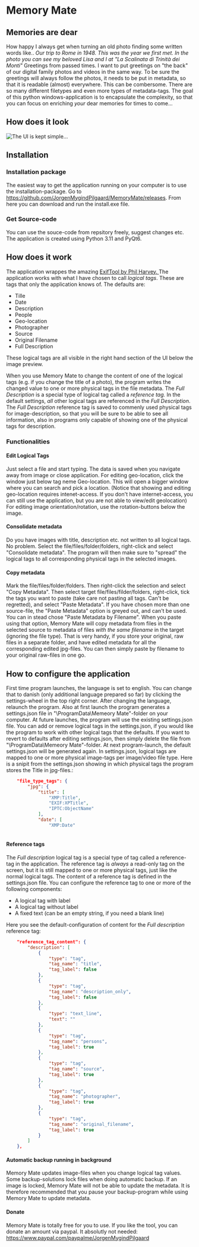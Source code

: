 # Memory Mate
## Memories are dear
How happy I always get when turning an old photo finding some written words like..
*Our trip to Rome in 1948. This was the year we first met. In the photo you can see my beloved Lisa and I at "La Scalinata di Trinità dei Monti"*
Greetings from passed times. I want to put greetings on "the back" of our digital family photos and videos in the same way. To be sure the greetings will always follow the photos, it needs to be put in metadata, so that it is readable (almost) everywhere. This can be combersome. There are so many different filetypes and even more types of metadata-tags. The goal of this python windows-application is to encapsulate the complexity, so that you can focus on enriching *your* dear memories for times to come...

## How does it look

![The UI is kept simple...](MemoryMateUI.jpg)
## Installation
### Installation package
The easiest way to get the application running on your computer is to use the installation-package.
Go to https://github.com/JorgenMygindPilgaard/MemoryMate/releases. From here you can download and run the install.exe file.
### Get Source-code
You can use the souce-code from repsitory freely, suggest changes etc. The application is created using Python 3.11 and PyQt6. 

## How does it work
The application wrappes the amazing [ExifTool by Phil Harvey. ](https://exiftool.org/)
The application works with what I have chosen to call *logical tags*. These are tags that only the application knows of. The defaults are:
* Tille
* Date
* Description
* People
* Geo-location
* Photographer
* Source
* Original Filename
* Full Description

These logical tags are all visible in the right hand section of the UI below the image preview.

When you use Memory Mate to change the content of one of the logical tags (e.g. if you change the title of a photo), the program writes the changed value to one or more physical tags in the file metadata. 
The *Full Description* is a special type of logical tag called a *reference tag.* In the default settings, *all* other logical tags are referenced in the *Full Description*. The *Full Description* reference tag is saved to commenly used physical tags for image-description, so that you will be sure to be able to see all information, also in programs only capable of showing one of the physical tags for description.
### Functionalities
#### Edit Logical Tags
Just select a file and start typing. The data is saved when you navigate away from image or close application.
For editing geo-location, click the window just below tag neme Geo-location. This will open a bigger window where you can search and pick a location. (Notice that showing and editing geo-location requires intenet-access. If you don't have internet-access, you can still use the application, but you are not able to view/edit geolocation)
For editing image orientation/rotation, use the rotation-buttons below the image.
#### Consolidate metadata
Do you have images with title, description etc. not written to all logical tags. No problem. Select the file/files/folder/folders, right-click and select "Consolidate metadata". The program will then make sure to "spread" the logical tags to all corresponding physical tags in the selected images.
#### Copy metadata
Mark the file/files/folder/folders. Then right-click the selection and select "Copy Metadata". Then select target file/files/filder/folders, right-click, tick the tags you want to paste (take care not pasting all tags. Can't be regretted), and select "Paste Metadata". If you have chosen more than one source-file, the "Paste Metadata" option is greyed out, and can't be used. You can in stead chose "Paste Metadata by Filename". When you paste using that option, Memory Mate will copy metadata from files in the selected source to metadata of files *with the same filename* in the target (ignoring the file type). That is very handy, if you store your original, raw files in a separate folder, and have edited metadata for all the corresponding edited jpg-files. You can then simply paste by filename to your original raw-files in one go.

## How to configure the application
First time program launches, the language is set to english. You can change that to danish (only additional language prepared so far) by clicking the settings-wheel in the top right corner. After changing the language, relaunch the program.
Also at first launch the program generates a settings.json file in "\ProgramData\Memeory Mate"-folder on your computer. At future launches, the program will use the existing settings.json file. You can add or remove logical tags in the settings.json, if you would like the program to work with other logical tags that the defaults.
If you want to revert to defaults after editing settings.json, then simply delete the file from "\ProgramData\Memeory Mate"-folder. At next program-launch, the default settings.json will be generated again.
In settings.json, logical tags are mapped to one or more physical image-tags per image/video file type. Here is a snipit from the settings.json showing in which physical tags the program stores the Title in jpg-files.:
```json
    "file_type_tags": {
        "jpg": {
            "title": [
                "XMP:Title",
                "EXIF:XPTitle",
                "IPTC:ObjectName"
            ],
            "date": [
                "XMP:Date"
               
```
#### Reference tags
The *Full description* logical tag is a special type of tag called a reference-tag in the application. The reference tag is *always* a read-only tag on the screen, but it is still mapped to one or more physical tags, just like the normal logical tags.
The content of a reference tag is defined in the settings.json file. You can configure the reference tag to one or more of the following components:
* A logical tag with label
* A logical tag without label
* A fixed text (can be an empty string, if you need a blank line)

Here you see the default-configuration of content for the *Full description* reference tag:
```json
    "reference_tag_content": {
        "description": [
            {
                "type": "tag",
                "tag_name": "title",
                "tag_label": false
            },
            {
                "type": "tag",
                "tag_name": "description_only",
                "tag_label": false
            },
            {
                "type": "text_line",
                "text": ""
            },
            {
                "type": "tag",
                "tag_name": "persons",
                "tag_label": true
            },
            {
                "type": "tag",
                "tag_name": "source",
                "tag_label": true
            },
            {
                "type": "tag",
                "tag_name": "photographer",
                "tag_label": true
            },
            {
                "type": "tag",
                "tag_name": "original_filename",
                "tag_label": true
            }
        ]
    },
```

#### Automatic backup running in background
Memory Mate updates image-files when you change logical tag values. Some backup-solutions lock files when doing automatic backup. If an image is locked, Memory Mate will not be able to update the metadata. It is therefore recommended that you pause your backup-program while using Memory Mate to update metadata.

#### Donate
Memory Mate is totally free for you to use. If you like the tool, you can donate an amount via paypal. It absolutly not needed:
https://www.paypal.com/paypalme/JorgenMygindPilgaard


